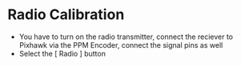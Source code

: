 # Radio Calibration
* You have to turn on the radio transmitter, connect the reciever to Pixhawk via the PPM Encoder, connect the signal pins as well
* Select the [ Radio ] button 
